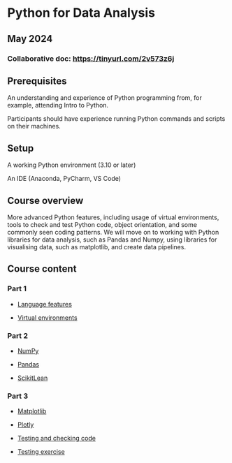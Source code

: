 # Python for Data Analysis

## May 2024

### Collaborative doc: https://tinyurl.com/2v573z6j

## Prerequisites

An understanding and experience of Python programming from, for example, attending Intro to Python. 

Participants should have experience running Python commands and scripts on their machines.

## Setup

A working Python environment (3.10 or later)

An IDE (Anaconda, PyCharm, VS Code)

## Course overview

More advanced Python features, including usage of virtual environments, tools to check and test Python code, object orientation, and some commonly seen coding patterns. We will move on to working with Python libraries for data analysis, such as Pandas and Numpy, using libraries for visualising data, such as matplotlib, and create data pipelines. 

## Course content

### Part 1

* [Language features](../python_for_data_analysis/Python_Language_features.ipynb)

* [Virtual environments](../python_for_data_analysis/Python_Virtual_environments.ipynb)

### Part 2

* [NumPy](../python_for_data_analysis/Python_NumPy.ipynb)

* [Pandas](../python_for_data_analysis/Python_Pandas.ipynb)

* [ScikitLean](../python_for_data_analysis/Python_ScikitLearn.ipynb)

### Part 3

* [Matplotlib]()

* [Plotly]()

* [Testing and checking code](../python_for_data_analysis/Python_Testing.ipynb)

* [Testing exercise](../python_for_data_analysis/Python_Testing_exercise.ipynb)
